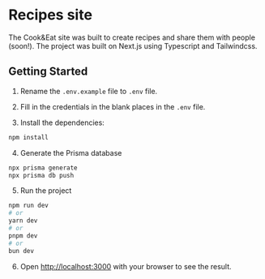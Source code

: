 # Recipes site

The Cook&Eat site was built to create recipes and share them with people (soon!). The project was built on Next.js using Typescript and Tailwindcss.

## Getting Started

1. Rename the ```.env.example``` file to ```.env``` file.

2. Fill in the credentials in the blank places in the ```.env``` file.

3. Install the dependencies:
```bash
npm install
```

4. Generate the Prisma database
```bash
npx prisma generate
npx prisma db push
```

5. Run the project

```bash
npm run dev
# or
yarn dev
# or
pnpm dev
# or
bun dev
```

6. Open [http://localhost:3000](http://localhost:3000) with your browser to see the result.
